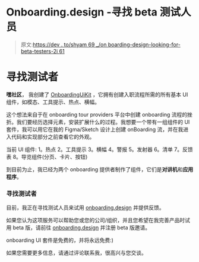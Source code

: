 # Onboarding.design -寻找 beta 测试人员

> 原文:[https://dev . to/shyam 69 _/on boarding-design-looking-for-beta-testers-2i 61](https://dev.to/shyam69_/onboarding-design-looking-for-beta-testers-2i61)

# [](#looking-for-beta-testers)**寻找测试者**

**嘿社区**，
我创建了 [OnboardingUiKit](//onboarding.design) ，它拥有创建入职流程所需的所有基本 UI 组件，如模态、工具提示、热点、横幅。

这个想法来自于在 onboarding tour providers 平台中创建 onboarding 流程的挫折。我们要经历选择元素，安装扩展什么的过程。我想要一个带有一组组件的 UI 套件，我可以用它在我的 Figma/Sketch 设计上创建 onBoarding 流，并在我进入代码和实现部分之前查看它的外观。

当前 UI 组件:
1。热点
2。工具提示
3。横幅
4。警报
5。发射器
6。清单
7。反馈表
8。导览组件(分页、卡片、按钮)

到目前为止，我已经为两个 onboarding 提供者制作了组件，它们是**对讲机**和**应用程序**。

### [](#looking-for-beta-testers)**寻找测试者**

目前，我正在寻找测试人员来试用 [onboarding.design](https://onboarding.design) 并提供反馈。

如果您认为这项服务可以帮助您或您的公司/组织，并且您希望在我完善产品时试用 beta 版，请前往 [onboarding.design](https://onboarding.design) 并注册 beta 版邀请。

onboarding UI 套件是免费的，并将永远免费:)

如果您需要更多信息，请通过评论联系我，很高兴与您交谈。